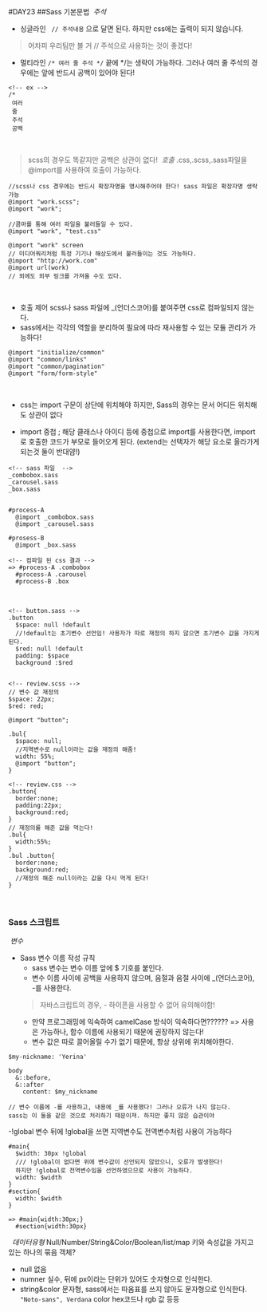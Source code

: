 #DAY23
##Sass 기본문법
​
*주석*
* 싱글라인 
` // 주석내용` 으로 달면 된다. 하지만 css에는 출력이 되지 않습니다. 
> 어차피 우리팀만 볼 거 // 주석으로 사용하는 것이 좋겠다!
* 멀티라인 `/* 여러 줄 주석 */` 끝에 */는 생략이 가능하다. 그러나 여러 줄 주석의 경우에는 앞에 반드시 공백이 있어야 된다!
​
```
<!-- ex -->
/*
 여러
 줄 
 주석
 공백
```
​
> scss의 경우도 똑같지만 공백은 상관이 없다!
​
*호출*
.css,.scss,.sass파일을 @import를 사용하여 호출이 가능하다.
​
​
```
//scss나 css 경우에는 반드시 확장자명을 명시해주어야 한다! sass 파일은 확장자명 생략 가능
@import "work.scss";
@import "work";
​
//콤마를 통해 여러 파일을 불러들일 수 있다.
@import "work", "test.css"
​
@import "work" screen
// 미디어쿼리처럼 특정 기기나 해상도에서 불러들이는 것도 가능하다.
@import "http://work.com"
@import url(work)
// 외에도 외부 링크를 가져올 수도 있다.
```
​
* 호출 제어
scss나 sass 파일에 _(언더스코어)를 붙여주면 css로 컴파일되지 않는다.
* sass에서는 각각의 역할을 분리하여 필요에 따라 재사용할 수 있는 모듈 관리가 가능하다!
​
```
@import "initialize/common"
@import "common/links"
@import "common/pagination"
@import "form/form-style"
```
​
- css는 import 구문이 상단에 위치해야 하지만, Sass의 경우는 문서 어디든 위치해도 상관이 없다
​
* import 중첩 ; 해당 클래스나 아이디 등에 중첩으로 import를 사용한다면, import로 호출한 코드가 부모로 들어오게 된다. (extend는 선택자가 해당 요소로 올라가게 되는것 둘이 반대얌!)
​
```
<!-- sass 파일  -->
_combobox.sass
_carousel.sass
_box.sass
​
​
#process-A
  @import _combobox.sass
  @import _carousel.sass
​
#prosess-B
  @import _box.sass
​
<!-- 컴파일 된 css 결과 -->
=> #process-A .combobox
  #process-A .carousel
  #process-B .box
```
​
​
```
<!-- button.sass -->
.button
  $space: null !default 
  //!default는 초기변수 선언임! 사용자가 따로 재정의 하지 않으면 초기변수 값을 가지게 된다.
  $red: null !default
  padding: $space
  background :$red
​
​
<!-- review.scss -->
// 변수 값 재정의
$space: 22px;
$red: red;
​
@import "button";
​
.bul{
  $space: null;
  //지역변수로 null이라는 값을 재정의 해줌!
  width: 55%;
  @import "button";
}
​
<!-- review.css -->
.button{
  border:none;
  padding:22px;
  background:red;
}
// 재정의를 해준 값을 먹는다!
.bul{
  width:55%;
}
.bul .button{
  border:none;
  background:red;
  //재정의 해준 null이라는 값을 다시 먹게 된다!
}
```
​
### Sass 스크립트
​
*변수*
​
* Sass 변수 이름 작성 규칙
  - sass 변수는 변수 이름 앞에 $ 기호를 붙인다.
  - 변수 이름 사이에 공백을 사용하지 않으며, 음절과 음절 사이에 _(언더스코어), -를 사용한다.
  > 자바스크립트의 경우, - 하이픈을 사용할 수 없어 유의해야함!
  - 만약 프로그래밍에 익숙하여 camelCase 방식이 익숙하다면??????
    => 사용은 가능하나, 함수 이름에 사용되기 때문에 권장하지 않는다!
  - 변수 값은 따로 끌어올릴 수가 없기 때문에, 항상 상위에 위치해야한다.
​
```
$my-nickname: 'Yerina'
​
body
  &::before,
  &::after
    content: $my_nickname
​
// 변수 이름에 -를 사용하고, 내용에 _를 사용했다! 그러나 오류가 나지 않는다.
sass는 이 둘을 같은 것으로 처리하기 때문이져. 하지만 좋지 않은 습관이야
```
  -!global 변수 뒤에 !global을 쓰면 지역변수도 전역변수처럼 사용이 가능하다
​
```
#main{
  $width: 30px !global
  /// !global이 없다면 위에 변수값이 선언되지 않았으니, 오류가 발생한다! 
  하지만 !global로 전역변수임을 선언하였으므로 사용이 가능하다.
  width: $width
}
#section{
  width: $width
}
​
=> #main{width:30px;}
  #section{width:30px}
```
​
​
*데이터유형*
Null/Number/String&Color/Boolean/list/map 키와 속성값을 가지고 있는 하나의 묶음 객체?
​
- null 없음
- numner 실수, 뒤에 px이라는 단위가 있어도 숫자형으로 인식한다.
- string&color 문자형, sass에서는 따옴표를 쓰지 않아도 문자형으로 인식한다.
``` "Noto-sans", Verdana```
  color hex코드나 rgb 값 등등
